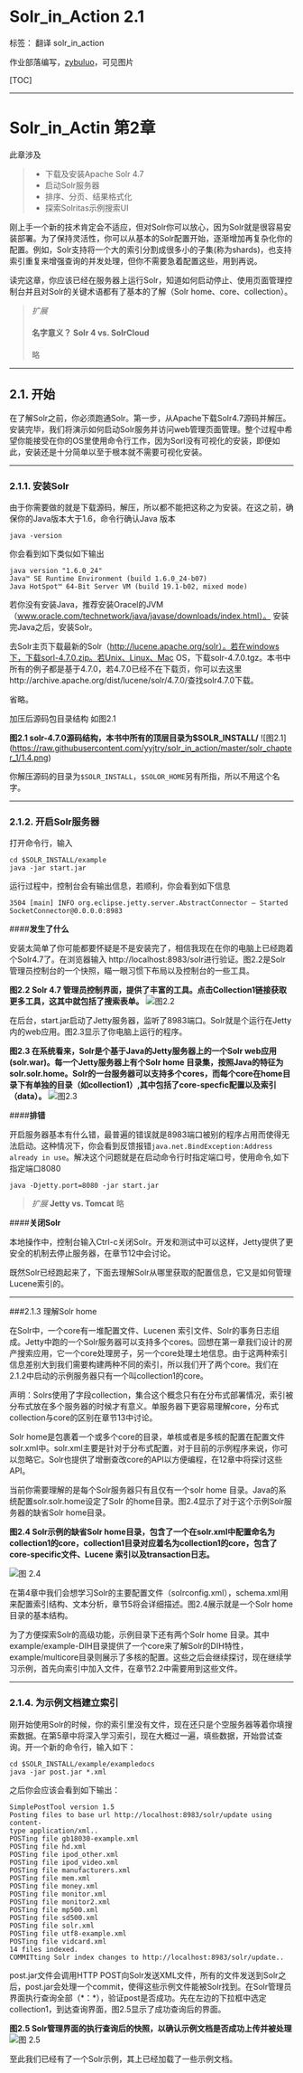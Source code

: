 # Solr_in_Action 2.1

标签： 翻译 solr_in_action

作业部落编写，[zybuluo](https://www.zybuluo.com/tsihedeyo/note/25071)，可见图片

[TOC]

---

# Solr_in_Actin 第2章

此章涉及

> * 下载及安装Apache Solr 4.7
> * 启动Solr服务器
> * 排序、分页、结果格式化
> * 探索Solritas示例搜索UI

刚上手一个新的技术肯定会不适应，但对Solr你可以放心，因为Solr就是很容易安装部署。为了保持灵活性，你可以从基本的Solr配置开始，逐渐增加再复杂化你的配置。例如，Solr支持将一个大的索引分割成很多小的子集(称为shards)，也支持索引重复来增强查询的并发处理，但你不需要急着配置这些，用到再说。

读完这章，你应该已经在服务器上运行Solr，知道如何启动停止、使用页面管理控制台并且对Solr的关键术语都有了基本的了解（Solr home、core、collection）。

> *扩展*
> #### 名字意义？ Solr 4 vs. SolrCloud
> 略

---
## 2.1. 开始

在了解Solr之前，你必须跑通Solr。第一步，从Apache下载Solr4.7源码并解压。安装完毕，我们将演示如何启动Solr服务并访问web管理页面管理。整个过程中希望你能接受在你的OS里使用命令行工作，因为Sorl没有可视化的安装，即便如此，安装还是十分简单以至于根本就不需要可视化安装。

---

### 2.1.1. 安装Solr

由于你需要做的就是下载源码，解压，所以都不能把这称之为安装。在这之前，确保你的Java版本大于1.6，命令行确认Java 版本

    java -version
    
你会看到如下类似如下输出

    java version "1.6.0_24"
    Java™ SE Runtime Environment (build 1.6.0_24-b07)
    Java HotSpot™ 64-Bit Server VM (build 19.1-b02, mixed mode)
    
若你没有安装Java，推荐安装Oracel的JVM（www.oracle.com/technetwork/java/javase/downloads/index.html）。
安装完Java之后，安装Solr。

去Solr主页下载最新的Solr（http://lucene.apache.org/solr）。若在windows下，下载sorl-4.7.0.zip。若Unix、Linux、Mac OS，下载solr-4.7.0.tgz。本书中所有的例子都是基于4.7.0，若4.7.0已经不在下载页，你可以去这里http://archive.apache.org/dist/lucene/solr/4.7.0/查找solr4.7.0下载。

省略。

加压后源码包目录结构 如图2.1

**图2.1 solr-4.7.0源码结构，本书中所有的顶层目录为$SOLR_INSTALL/**
![图2.1] (https://raw.githubusercontent.com/yyjtry/solr_in_action/master/solr_chapter_1/1.4.png)

你解压源码的目录为`$SOLR_INSTALL`，`$SOLOR_HOME`另有所指，所以不用这个名字。

---

### 2.1.2. 开启Solr服务器

打开命令行，输入

    cd $SOLR_INSTALL/example
    java -jar start.jar
    
运行过程中，控制台会有输出信息，若顺利，你会看到如下信息
    
    3504 [main] INFO org.eclipse.jetty.server.AbstractConnector – Started SocketConnector@0.0.0.0:8983

####**发生了什么**
 
 安装太简单了你可能都要怀疑是不是安装完了，相信我现在在你的电脑上已经跑着个Solr4.7了。在浏览器输入
 http://localhost:8983/solr进行验证。图2.2是Solr 管理员控制台的一个快照，瞄一眼习惯下布局以及控制台的一些工具。
 
 **图2.2 Solr 4.7 管理员控制界面，提供了丰富的工具。点击Collection1链接获取更多工具，这其中就包括了搜索表单。**
![图2.2](https://raw.githubusercontent.com/yyjtry/solr_in_action/master/solr_chapter_1/1.5.png)
 
在后台，start.jar启动了Jetty服务器，监听了8983端口。Solr就是个运行在Jetty内的web应用。图2.3显示了你电脑上运行的程序。

**图2.3 在系统看来，Solr是个基于Java的Jetty服务器上的一个Solr web应用(solr.war)。每一个Jetty服务器上有个Solr home 目录集，按照Java的特征为solr.solr.home。Solr的一台服务器可以支持多个cores，而每个core在home目录下有单独的目录（如collection1）,其中包括了core-specfic配置以及索引（data）。**
![图2.3](https://raw.githubusercontent.com/yyjtry/solr_in_action/master/solr_chapter_2/2.3.png)


####**排错**

开启服务器基本有什么错，最普遍的错误就是8983端口被别的程序占用而使得无法启动。这种情况下，你会看到反馈报错`java.net.BindException:Address already in use`。解决这个问题就是在启动命令行时指定端口号，使用命令,如下指定端口8080

    java -Djetty.port=8080 -jar start.jar
    
> *扩展*
> **Jetty vs. Tomcat**
> 略

####**关闭Solr**

本地操作中，控制台输入Ctrl-c关闭Solr。开发和测试中可以这样，Jetty提供了更安全的机制去停止服务器，在章节12中会讨论。

既然Solr已经跑起来了，下面去理解Solr从哪里获取的配置信息，它又是如何管理Lucene索引的。

---

###2.1.3 理解Solr home

在Solr中，一个core有一堆配置文件、Lucenen 索引文件、Solr的事务日志组成。Jetty中跑的一个Solr服务器可以支持多个cores。回想在第一章我们设计的房产搜索应用，它一个core处理房子，另一个core处理土地信息。由于这两种索引信息差别大到我们需要构建两种不同的索引，所以我们开了两个core。我们在2.1.2中启动的示例服务器只有一个叫collection1的core。

声明：Solrs使用了字段collection，集合这个概念只有在分布式部署情况，索引被分布式放在多个服务器的时候才有意义。单服务器下更容易理解core，分布式collection与core的区别在章节13中讨论。

Solr home是包裹着一个或多个core的目录，单核或者是多核的配置在配置文件solr.xml中。solr.xml主要是针对于分布式配置，对于目前的示例程序来说，你可以忽略它。Solr也提供了增删查改core的API以方便编程，在12章中将探讨这些API。

当前你需要理解的是每个Solr服务器只有且仅有一个solr home 目录。Java的系统配置solr.solr.home设定了Solr 的home目录。图2.4显示了对于这个示例Solr服务器的缺省Solr home目录。

**图2.4 Solr示例的缺省Solr home目录，包含了一个在solr.xml中配置命名为collection1的core，collection1目录对应着名为collection1的core，包含了core-specific文件、Lucene 索引以及transaction日志。**

![图 2.4](https://raw.githubusercontent.com/yyjtry/solr_in_action/master/solr_chapter_2/2.4.PNG)

在第4章中我们会想学习Solr的主要配置文件（solrconfig.xml），schema.xml用来配置索引结构、文本分析，章节5将会详细描述。图2.4展示就是一个Solr home目录的基本结构。

为了方便探索Solr的高级功能，示例目录下还有两个Solr home 目录。其中example/example-DIH目录提供了一个core来了解Solr的DIH特性，example/multicore目录则展示了多核的配置。这些之后会继续探讨，现在继续学习示例，首先向索引中加入文件，在章节2.2中需要用到这些文件。

---

### 2.1.4. 为示例文档建立索引

刚开始使用Solr的时候，你的索引里没有文件，现在还只是个空服务器等着你填搜索数据。在第5章中将深入学习索引，现在大概过一遍，填些数据，开始尝试查询。开一个新的命令行，输入如下：

    cd $SOLR_INSTALL/example/exampledocs
    java -jar post.jar *.xml
    
之后你会应该会看到如下输出：

    SimplePostTool version 1.5
    Posting files to base url http://localhost:8983/solr/update using content-
    type application/xml..
    POSTing file gb18030-example.xml
    POSTing file hd.xml
    POSTing file ipod_other.xml
    POSTing file ipod_video.xml
    POSTing file manufacturers.xml
    POSTing file mem.xml
    POSTing file money.xml
    POSTing file monitor.xml
    POSTing file monitor2.xml
    POSTing file mp500.xml
    POSTing file sd500.xml
    POSTing file solr.xml
    POSTing file utf8-example.xml
    POSTing file vidcard.xml
    14 files indexed.
    COMMITting Solr index changes to http://localhost:8983/solr/update..

post.jar文件会调用HTTP POST向Solr发送XML文件，所有的文件发送到Solr之后，post.jar会处理一个commit，使得这些示例文件能被Solr找到。在Solr管理员界面执行查询全部（\*：\*），验证post是否成功。先在左边的下拉框中选定collection1，到达查询界面，图2.5显示了成功查询后的界面。

**图2.5 Solr管理界面的执行查询后的快照，以确认示例文档是否成功上传并被处理**
![图 2.5](https://raw.githubusercontent.com/yyjtry/solr_in_action/master/solr_chapter_2/2.5.PNG)

至此我们已经有了一个Solr示例，其上已经加载了一些示例文档。



















    





